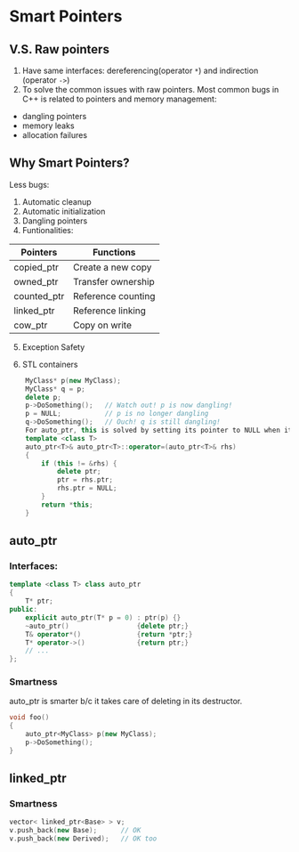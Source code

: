 # Smart Pointers

## V.S. Raw pointers
1. Have same interfaces: dereferencing(operator `*`) and indirection (operator `->`)
2. To solve the common issues with raw pointers. Most common bugs in C++ is related to pointers and memory management:
- dangling pointers
- memory leaks
- allocation failures

## Why Smart Pointers?
Less bugs:
1. Automatic cleanup
2. Automatic initialization
3. Dangling pointers
4. Funtionalities:

Pointers|Functions
---|---
copied_ptr | Create a new copy
owned_ptr | Transfer ownership
counted_ptr | Reference counting
linked_ptr | Reference linking
cow_ptr | Copy on write

5. Exception Safety

6. STL containers  


```cpp
	MyClass* p(new MyClass);
	MyClass* q = p;
	delete p;
	p->DoSomething();   // Watch out! p is now dangling!
	p = NULL;           // p is no longer dangling
	q->DoSomething();   // Ouch! q is still dangling!
	For auto_ptr, this is solved by setting its pointer to NULL when it is copied:
	template <class T>
	auto_ptr<T>& auto_ptr<T>::operator=(auto_ptr<T>& rhs)
	{
	    if (this != &rhs) {
	        delete ptr;
	        ptr = rhs.ptr;
	        rhs.ptr = NULL;
	    }
	    return *this;
	}
```

## auto_ptr

### Interfaces:

```cpp
template <class T> class auto_ptr
{
    T* ptr;
public:
    explicit auto_ptr(T* p = 0) : ptr(p) {}
    ~auto_ptr()                 {delete ptr;}
    T& operator*()              {return *ptr;}
    T* operator->()             {return ptr;}
    // ...
};
```

### Smartness

auto_ptr is smarter b/c it takes care of deleting in its destructor.
```cpp
void foo()
{
    auto_ptr<MyClass> p(new MyClass);
    p->DoSomething();
}
```
## linked_ptr

### Smartness

```cpp
vector< linked_ptr<Base> > v;
v.push_back(new Base);      // OK
v.push_back(new Derived);   // OK too
```




